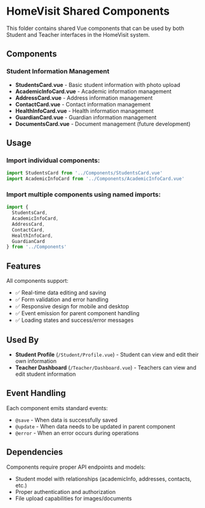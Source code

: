 # HomeVisit Shared Components

This folder contains shared Vue components that can be used by both Student and Teacher interfaces in the HomeVisit system.

## Components

### Student Information Management
- **StudentsCard.vue** - Basic student information with photo upload
- **AcademicInfoCard.vue** - Academic information management
- **AddressCard.vue** - Address information management
- **ContactCard.vue** - Contact information management
- **HealthInfoCard.vue** - Health information management
- **GuardianCard.vue** - Guardian information management
- **DocumentsCard.vue** - Document management (future development)

## Usage

### Import individual components:
```javascript
import StudentsCard from '../Components/StudentsCard.vue'
import AcademicInfoCard from '../Components/AcademicInfoCard.vue'
```

### Import multiple components using named imports:
```javascript
import {
  StudentsCard,
  AcademicInfoCard,
  AddressCard,
  ContactCard,
  HealthInfoCard,
  GuardianCard
} from '../Components'
```

## Features

All components support:
- ✅ Real-time data editing and saving
- ✅ Form validation and error handling
- ✅ Responsive design for mobile and desktop
- ✅ Event emission for parent component handling
- ✅ Loading states and success/error messages

## Used By

- **Student Profile** (`/Student/Profile.vue`) - Student can view and edit their own information
- **Teacher Dashboard** (`/Teacher/Dashboard.vue`) - Teachers can view and edit student information

## Event Handling

Each component emits standard events:
- `@save` - When data is successfully saved
- `@update` - When data needs to be updated in parent component
- `@error` - When an error occurs during operations

## Dependencies

Components require proper API endpoints and models:
- Student model with relationships (academicInfo, addresses, contacts, etc.)
- Proper authentication and authorization
- File upload capabilities for images/documents